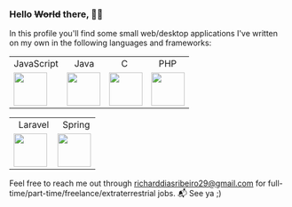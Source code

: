 ### Hello ~~World~~ there, 🙋‍♂️

In this profile you'll find some small web/desktop applications I've written on my own in the following languages and frameworks:
<table style="border-color: red">
   <tr>
         <td>JavaScript</td>
         <td>&nbsp;&nbsp;&nbsp;Java</td>
         <td>&nbsp;&nbsp;&nbsp;&nbsp;&nbsp;C</td>
         <td>&nbsp;&nbsp;&nbsp;PHP</td>
   </tr>
   <tr>
      <td><img src="https://user-images.githubusercontent.com/62509375/185268203-66c3fe7b-fc64-4457-892e-36beeb77e106.png" width="60"></td>
      <td><img src="https://user-images.githubusercontent.com/62509375/185268240-60805faa-631e-4a95-af29-b8ebadcb1898.png" width="60"></td>
      <td><img src="https://user-images.githubusercontent.com/62509375/209418307-3740d8e4-9014-4f7c-98e2-782c066e1f38.png" width="60"></td>
      <td><img src="https://user-images.githubusercontent.com/62509375/209418334-4e2e201d-d782-4553-9b4d-93aa7b1336d6.png" width="60"></td>
   </tr></table><table>
   <tr>
         <td>&nbsp;&nbsp;Laravel</td>
         <td>&nbsp;&nbsp;Spring</td>
   </tr>
    <tr>
        <td><img src="https://user-images.githubusercontent.com/62509375/185267555-f5f119a5-556b-44df-a5e4-6d32c78607e1.png" width="60" display="inline"></td>
        <td><img src="https://user-images.githubusercontent.com/62509375/209418365-4371ef44-d776-4680-ad42-d982fca9e12a.png" width="60" display="inline"></td>
  </tr>
</table>

Feel free to reach me out through richarddiasribeiro29@gmail.com for full-time/part-time/freelance/extraterrestrial jobs. 📬 See ya ;)
